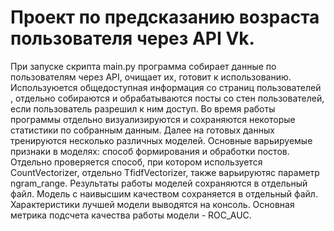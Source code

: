 ﻿

# Проект по предсказанию возраста пользователя через API Vk.

При запуске скрипта main.py программа собирает данные по пользователям через API, очищает их, готовит к использованию.
Используюется общедоступная информация со страниц пользователей , отдельно собираются и обрабатываются посты со стен пользователей, если пользователь разрешил к ним доступ.
Во время работы программы отдельно визуализируются и сохраняются некоторые статистики по собранным данным.
Далее на готовых данных тренируются несколько различных моделей. Основные варьируемые признаки в моделях: способ формирования и обработки постов. Отдельно проверяется способ, при котором используется CountVectorizer, отдельно TfidfVectorizer, также варьируютяс параметр ngram_range.
Результаты работы моделей сохраняются в отдельный файл. Модель с наивысшим качеством сохраняется в отдельный файл. 
Характеристики лучшей модели выводятся на консоль.
Основная метрика подсчета качества работы модели - ROC_AUC.
